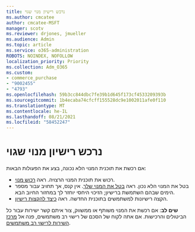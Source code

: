 ```yaml
---
title: נרכש רישיון מנוי שגוי
ms.author: cmcatee
author: cmcatee-MSFT
manager: scotv
ms.reviewer: drjones, jmueller
ms.audience: Admin
ms.topic: article
ms.service: o365-administration
ROBOTS: NOINDEX, NOFOLLOW
localization_priority: Priority
ms.collection: Adm_O365
ms.custom:
- commerce_purchase
- "9002455"
- "4793"
ms.openlocfilehash: 59b3cc844dbc7fe39b1d645f173cf4533209393b
ms.sourcegitcommit: 1b4ecaba74cfcff155528dc9e1002011afe0f110
ms.translationtype: MT
ms.contentlocale: he-IL
ms.lasthandoff: 08/21/2021
ms.locfileid: "58452247"
---
```

# <a name="purchased-wrong-subscription-license"></a>נרכש רישיון מנוי שגוי

אם רכשת את תוכנית המנוי הלא נכונה, בצע את הפעולות הבאות:

- רכוש את תוכנית המנוי הרצויה. ראה [רכוש מנוי](https://docs.microsoft.com/alchemyinsights/buy-a-subscription-to-office-365-for-business).
- בטל את המנוי הלא נכון. ראה [בטל את המנוי שלך](https://docs.microsoft.com/alchemyinsights/canceling-your-office-365-subscription).
אין קנס, אך תחויב עבור מספר הימים שבהם השתמשת ברישיון; הזיכוי היחסי יוחזר לך במחזור החיוב הבא.
- הקצה רישיונות למשתמשים בתוכנית החדשה. ראה [כיצד להקצות רישיון](https://docs.microsoft.com/alchemyinsights/how-to-assign-a-license-to-a-user).

**שים לב**: אם רכשת את המנוי משותף או ממשווק, צור איתם קשר ישירות עבור כל הביטולים והרכישות. אם אתה לקוח של הסכם של רישוי רב משתמשים, פנה אל [מרכז השירות לרישוי רב משתמשים](https://support.microsoft.com/help/4471406/how-to-contact-the-microsoft-volume-licensing-service-center).
